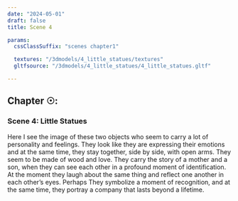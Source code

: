 ```yaml
---
date: "2024-05-01"
draft: false
title: Scene 4

params:
  cssClassSuffix: "scenes chapter1"

  textures: "/3dmodels/4_little_statues/textures"
  gltfsource: "/3dmodels/4_little_statues/4_little_statues.gltf"

---
```

<h2 class="green">Chapter &#9737;:</h2>
<h3 class="green">Scene 4: Little Statues</h3>
<canvas id="c"></canvas>
<p>Here I see the image of these two objects who seem to carry a lot of personality and feelings. They look like they are expressing their emotions and at the same time, they stay together, side by side, with open arms. They seem to be made of wood and love. They carry the story of a mother and a son, when they can see each other in a profound moment of identification. At the moment they laugh about the same thing and reflect one another in each other’s eyes. Perhaps They symbolize a moment of recognition, and at the same time, they portray a company that lasts beyond a lifetime.</p>
